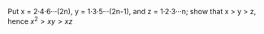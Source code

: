 Put x = 2·4·6···(2n), y = 1·3·5···(2n-1), and z = 1·2·3···n; show that x > y > z, hence $x^2 > xy > xz$